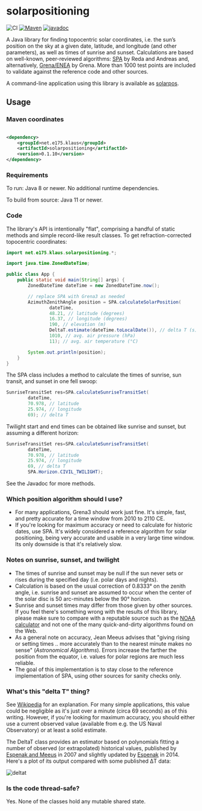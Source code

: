 # solarpositioning

![CI](https://github.com/klausbrunner/solarpositioning/workflows/CI/badge.svg) [![Maven](https://img.shields.io/maven-central/v/net.e175.klaus/solarpositioning?color=dodgerblue)](https://central.sonatype.com/search?q=solarpositioning&namespace=net.e175.klaus)
[![javadoc](https://javadoc.io/badge2/net.e175.klaus/solarpositioning/javadoc.svg)](https://javadoc.io/doc/net.e175.klaus/solarpositioning)

A Java library for finding topocentric solar coordinates, i.e. the sun’s position on the sky at a given date,
latitude, and longitude (and other parameters), as well as times of sunrise and sunset. Calculations are based on
well-known, peer-reviewed algorithms: [SPA](http://dx.doi.org/10.1016/j.solener.2003.12.003) by Reda and Andreas and,
alternatively, [Grena/ENEA](http://dx.doi.org/10.1016/j.solener.2012.01.024) by Grena. More than 1000 test points are
included to validate against the reference code and other sources.

A command-line application using this library is available as [solarpos](https://github.com/klausbrunner/solarpos).

## Usage

### Maven coordinates

```xml

<dependency>
    <groupId>net.e175.klaus</groupId>
    <artifactId>solarpositioning</artifactId>
    <version>0.1.10</version>
</dependency>
```

### Requirements

To run: Java 8 or newer. No additional runtime dependencies.

To build from source: Java 11 or newer.

### Code

The library's API is intentionally "flat", comprising a handful of static methods and simple record-like result classes.
To get refraction-corrected topocentric coordinates:

```java
import net.e175.klaus.solarpositioning.*;

import java.time.ZonedDateTime;

public class App {
    public static void main(String[] args) {
        ZonedDateTime dateTime = new ZonedDateTime.now();

        // replace SPA with Grena3 as needed
        AzimuthZenithAngle position = SPA.calculateSolarPosition(
                dateTime,
                48.21, // latitude (degrees)
                16.37, // longitude (degrees)
                190, // elevation (m)
                DeltaT.estimate(dateTime.toLocalDate()), // delta T (s)
                1010, // avg. air pressure (hPa)
                11); // avg. air temperature (°C)

        System.out.println(position);
    }
}
```

The SPA class includes a method to calculate the times of sunrise, sun transit, and sunset in one fell swoop:

```java
SunriseTransitSet res=SPA.calculateSunriseTransitSet(
        dateTime,
        70.978, // latitude  
        25.974, // longitude
        69); // delta T
```

Twilight start and end times can be obtained like sunrise and sunset, but assuming a different horizon:

```java
SunriseTransitSet res=SPA.calculateSunriseTransitSet(
        dateTime,
        70.978, // latitude  
        25.974, // longitude
        69, // delta T
        SPA.Horizon.CIVIL_TWILIGHT); 
```

See the Javadoc for more methods.

### Which position algorithm should I use?

* For many applications, Grena3 should work just fine. It's simple, fast, and pretty accurate for a time window from
  2010 to 2110
  CE.
* If you're looking for maximum accuracy or need to calculate for historic dates, use SPA. It's widely considered a
  reference algorithm for solar positioning, being very accurate and usable in a very large time window. Its only
  downside is that it's relatively slow.

### Notes on sunrise, sunset, and twilight

* The times of sunrise and sunset may be null if the sun never sets or rises during the specified day (i.e. polar days
  and nights).
* Calculation is based on the usual correction of 0.8333° on the zenith angle, i.e. sunrise and sunset are assumed to
  occur when the center of the solar disc is 50 arc-minutes below the 90° horizon.
* Sunrise and sunset times may differ from those given by other sources. If you feel there's
  something wrong with the results of this library, please make sure to compare with a reputable source such as
  the [NOAA calculator](http://www.esrl.noaa.gov/gmd/grad/solcalc/) and not one of the many quick-and-dirty algorithms
  found on the Web.
* As a general note on accuracy, Jean Meeus advises that "giving rising or setting times .. more accurately than to the
  nearest minute makes no sense" (_Astronomical Algorithms_). Errors increase the farther the position from the equator,
  i.e. values for polar regions are much less reliable.
* The goal of this implementation is to stay close to the reference implementation of SPA, using other sources for
  sanity checks only.

### What's this "delta T" thing?

See [Wikipedia](https://en.wikipedia.org/wiki/ΔT_(timekeeping)) for an explanation. For many simple applications, this value could be
negligible as it's just over a minute (circa 69 seconds) as of this writing. However, if you're looking for maximum
accuracy, you should either use a current observed value (available from e.g. the US Naval Observatory) or at least a
solid estimate.

The DeltaT class provides an estimator based on polynomials fitting a number of observed (or extrapolated) historical
values, published by [Espenak and Meeus](http://eclipse.gsfc.nasa.gov/SEcat5/deltatpoly.html) in 2007 and slightly
updated by [Espenak](https://www.eclipsewise.com/help/deltatpoly2014.html) in 2014. Here's a plot of its output compared
with some published ΔT data:

![deltat](resources/deltat.png)

### Is the code thread-safe?

Yes. None of the classes hold any mutable shared state.
